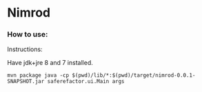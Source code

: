 # Nimrod

### How to use:

Instructions:

Have jdk+jre 8 and 7 installed.

`mvn package
java -cp $(pwd)/lib/*:$(pwd)/target/nimrod-0.0.1-SNAPSHOT.jar saferefactor.ui.Main args
`

